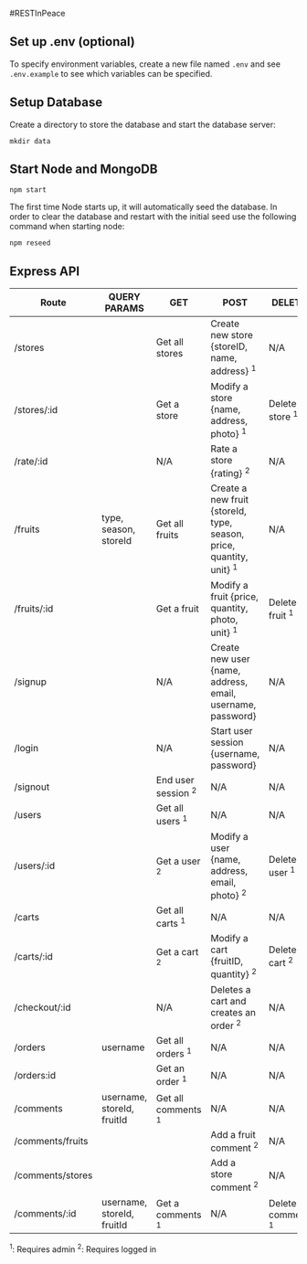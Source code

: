 #RESTInPeace

## Set up .env (optional)

To specify environment variables, create a new file named `.env` and see `
.env.example` to see which variables can be specified.


## Setup Database

Create a directory to store the database and start the database server:

`mkdir data`

## Start Node and MongoDB

`npm start`

The first time Node starts up, it will automatically seed the database. In order to clear the database and restart with the initial seed use the following command when starting node:

`npm reseed`

## Express API

| Route                 |QUERY PARAMS                | GET                                  | POST                                                                            | DELETE                      |
| --------------------- | -------------------------- |------------------------------------- | ------------------------------------------------------------------------------- | --------------------------- |
| /stores               |                            | Get all stores                       | Create new store {storeID, name, address}  <sup>1</sup>                         | N/A                         |
| /stores/:id           |                            | Get a store                          | Modify a store {name, address, photo} <sup>1</sup>                              | Delete a store <sup>1</sup> |
| /rate/:id             |                            | N/A                                  | Rate a store   {rating}       <sup>2</sup>                                      | N/A                         |
| /fruits               | type, season, storeId      | Get all fruits                       | Create a new fruit  {storeId, type, season, price, quantity, unit} <sup>1</sup> | N/A                         |
| /fruits/:id           |                            | Get a fruit                          | Modify a fruit {price, quantity, photo, unit} <sup>1</sup>                      | Delete a fruit <sup>1</sup> |
| /signup               |                            | N/A                                  | Create new user {name, address, email, username, password}                      | N/A                         |
| /login                |                            | N/A                                  | Start user session  {username, password}                                        | N/A                         |  
| /signout              |                            | End user session  <sup>2</sup>       | N/A                                                                             | N/A                         |
| /users                |                            | Get all users <sup>1</sup>           | N/A                                                                             | N/A                         |
| /users/:id            |                            | Get a user <sup>2</sup>              | Modify a user {name, address, email, photo}  <sup>2</sup>                       | Delete a user  <sup>1</sup> |
| /carts                |                            | Get all carts <sup>1</sup>           | N/A                                                                             | N/A                         |
| /carts/:id            |                            | Get a cart  <sup>2</sup>             | Modify a cart {fruitID, quantity} <sup>2</sup>                                  | Delete a cart <sup>2</sup>  |
| /checkout/:id         |                            | N/A                                  | Deletes a cart and creates an order <sup>2</sup>                                | N/A                         |
| /orders               | username                   | Get all orders <sup>1</sup>          | N/A                                                                             | N/A                         |
| /orders:id            |                            | Get an order <sup>1</sup>            | N/A                                                                             | N/A                         |
| /comments             | username, storeId, fruitId | Get all comments <sup>1</sup>        | N/A                                                                             | N/A                         |  
| /comments/fruits      |                            |                                      | Add a fruit comment <sup>2</sup>                                                | N/A                         |
| /comments/stores      |                            |                                      | Add a store comment <sup>2</sup>                                                | N/A                         |
| /comments/:id         | username, storeId, fruitId | Get a comments <sup>1</sup>          | N/A                                                                             | Delete a comment <sup>1</sup>|  :id
<sup>1</sup>: Requires admin
<sup>2</sup>: Requires logged in 
